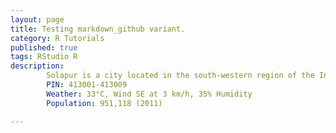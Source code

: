 ```yaml
---
layout: page
title: Testing markdown_github variant.
category: R Tutorials
published: true
tags: RStudio R
description: 
        Solapur is a city located in the south-western region of the Indian state of Maharashtra. Solapur is located on major road and             rail routes between Mumbai and Hyderabad, with a branch line to the cities ... Wikipedia
        PIN: 413001-413009
        Weather: 33°C, Wind SE at 3 km/h, 35% Humidity
        Population: 951,118 (2011)

---
```

